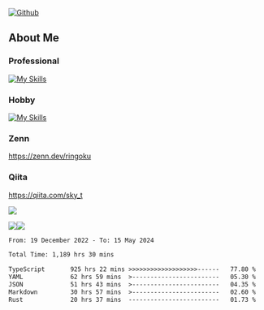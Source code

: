 [![Github](https://img.shields.io/github/followers/skyt-a?label=Follow&style=social)](https://github.com/skyt-a)

## About Me
### Professional
[![My Skills](https://skillicons.dev/icons?i=react,ts,js,nodejs,java,graphql,firebase,githubactions&theme=light)](https://skillicons.dev)
### Hobby
[![My Skills](https://skillicons.dev/icons?i=unity,rust,py&theme=light)](https://skillicons.dev)

### Zenn
https://zenn.dev/ringoku
### Qiita
https://qiita.com/sky_t


![](https://github-profile-summary-cards.vercel.app/api/cards/profile-details?username=skyt-a&theme=default)

![](https://github-profile-summary-cards.vercel.app/api/cards/repos-per-language?username=skyt-a&theme=default)![](https://github-profile-summary-cards.vercel.app/api/cards/stats?username=RinGoku&theme=default)

<!--START_SECTION:waka-->

```txt
From: 19 December 2022 - To: 15 May 2024

Total Time: 1,189 hrs 30 mins

TypeScript       925 hrs 22 mins >>>>>>>>>>>>>>>>>>>------   77.80 %
YAML             62 hrs 59 mins  >------------------------   05.30 %
JSON             51 hrs 43 mins  >------------------------   04.35 %
Markdown         30 hrs 57 mins  >------------------------   02.60 %
Rust             20 hrs 37 mins  -------------------------   01.73 %
```

<!--END_SECTION:waka-->
